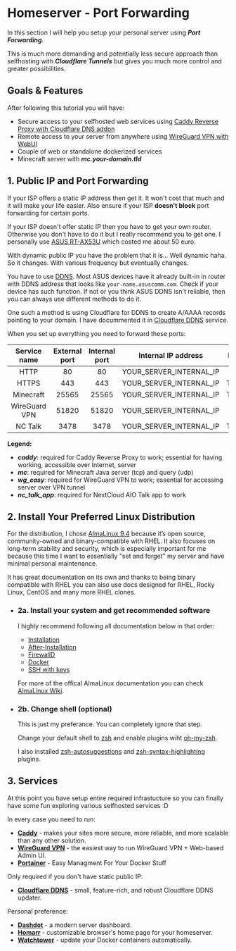 # Homeserver - Port Forwarding

In this section I will help you setup your personal server using ***Port Forwarding***.

This is much more demanding and potentially less secure approach than selfhosting with ***Cloudflare Tunnels*** but gives you much more control and greater possibilities.

## Goals & Features
After following this tutorial you will have:
- Secure access to your selfhosted web services using [Caddy Reverse Proxy with Cloudflare DNS addon](https://github.com/SlothCroissant/caddy-cloudflaredns)
- Remote access to your server from anywhere using [WireGuard VPN with WebUI](https://github.com/wg-easy/wg-easy)
- Couple of web or standalone dockerized services
- Minecraft server with ***mc.your-domain.tld***

<!-- In the end your server may look like this (diagram made by me in [draw.io](https://draw.io/)): -->

<!-- ![Diagram for homeserver with ports](assets/diagram_ports.png) -->

## 1. Public IP and Port Forwarding

If your ISP offers a static IP address then get it. It won't cost that much and it will make your life easier. Also ensure if your ISP **doesn't block** port forwarding for certain ports.

If your ISP doesn't offer static IP then you have to get your own router. Otherwise you don't have to do it but I really recommend you to get one. I personally use [ASUS RT-AX53U](https://www.asus.com/networking-iot-servers/wifi-routers/asus-wifi-routers/rt-ax53u/) which costed me about 50 euro.

With dynamic public IP you have the problem that it is... Well dynamic haha. So it changes. With various frequency but eventually changes. 

You have to use [DDNS](https://en.wikipedia.org/wiki/Dynamic_DNS). Most ASUS devices have it already built-in in router with DDNS address that looks like ``your-name.asuscomm.com``. Check if your device has such function. If not or you think ASUS DDNS isn't reliable, then you can always use different methods to do it. 

One such a method is using Cloudflare for DDNS to create A/AAAA records pointing to your domain. I have docummented it in [Cloudflare DDNS](services/cloudflare_ddns) service.

When you set up everything you need to forward these ports:

| **Service name** 	| **External port** 	| **Internal port** 	| **Internal IP address** 	| **Protocol** 	|   **Note**  	|
|:----------------:	|:-----------------:	|:-----------------:	|:-----------------------:	|:------------:	|:-----------:	|
|       HTTP       	|         80        	|         80        	| YOUR_SERVER_INTERNAL_IP 	|      TCP     	|    caddy    	|
|       HTTPS      	|        443        	|        443        	| YOUR_SERVER_INTERNAL_IP 	|    TCP/UDP   	|    caddy    	|
|     Minecraft    	|       25565       	|       25565       	| YOUR_SERVER_INTERNAL_IP 	|    TCP/UDP   	|      mc     	|
|   WireGuard VPN  	|       51820       	|       51820       	| YOUR_SERVER_INTERNAL_IP 	|      UDP     	|   wg_easy   	|
|      NC Talk     	|        3478       	|        3478       	| YOUR_SERVER_INTERNAL_IP 	|    TCP/UDP   	| nc_talk_app 	|

**Legend:**
- ***caddy***: required for Caddy Reverse Proxy to work; essential for having working, accessible over Internet, server
- ***mc***: required for Minecraft Java server (tcp) and query (udp)
- ***wg_easy***: required for WireGuard VPN to work; essential for accessing server over VPN tunnel
- ***nc_talk_app***: required for NextCloud AIO Talk app to work 

## 2. Install Your Preferred Linux Distribution

For the distribution, I chose [AlmaLinux 9.4](https://almalinux.org/) because it’s open source, community-owned and binary-compatible with RHEL. It also focuses on long-term stability and security, which is especially important for me because this time I want to essentially "set and forget" my server and have minimal personal maintenance.

It has great documentation on its own and thanks to being binary compatible with RHEL you can also use docs designed for RHEL, Rocky Linux, CentOS and many more RHEL clones.

- ### 2a. Install your system and get recommended software

    I highly recommend following all documentation below in that order:

	- [Installation](https://wiki.almalinux.org/documentation/installation-guide.html)
	- [After-Installation](https://wiki.almalinux.org/documentation/after-installation-guide.html)
	- [FirewallD](https://www.answertopia.com/almalinux/almalinux-firewall-configuration-with-firewalld/)
	- [Docker](https://techviewleo.com/how-to-install-docker-ce-on-almalinux/)
	- [SSH with keys](https://www.answertopia.com/almalinux/configuring-ssh-key-based-authentication-on-almalinux/)

	For more of the offical AlmaLinux documentation you can check [AlmaLinux Wiki](https://wiki.almalinux.org/).


- ### 2b. Change shell (optional)
	This is just my preferance. You can completely ignore that step.

	Change your default shell to [zsh](https://www.zsh.org/) and enable plugins wiht [oh-my-zsh](https://ohmyz.sh/).

	I also installed [zsh-autosuggestions](https://github.com/zsh-users/zsh-autosuggestions) and [zsh-syntax-highlighting](https://github.com/zsh-users/zsh-syntax-highlighting) plugins.


## 3. Services
At this point you have setup entire required infrastucture so you can finally have some fun exploring various selfhosted services :D

In every case you need to run:
- **[Caddy](services/caddy)** - makes your sites more secure, more reliable, and more scalable than any other solution.
- **[WireGuard VPN](services/wg_easy)** - the easiest way to run WireGuard VPN + Web-based Admin UI.
- **[Portainer](services/portainer)** - Easy Managment For Your Docker Stuff

Only required if you don't have static public IP:
- **[Cloudflare DDNS](services/cloudflare_ddns)** - small, feature-rich, and robust Cloudflare DDNS updater.

Personal preference:
- **[Dashdot](services/dashdot)** - a modern server dashboard.
- **[Homarr](services/homarr)** - customizable browser's home page for your homeserver.
- **[Watchtower](services/watchtower)** - update your Docker containers automatically.